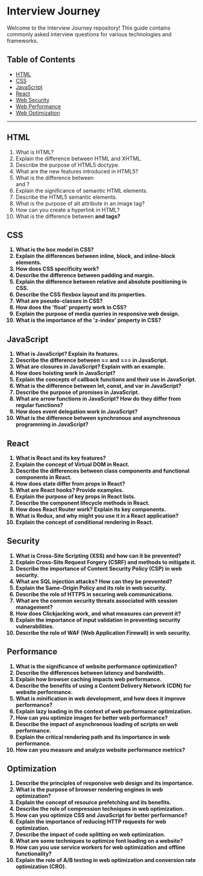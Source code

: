 # Interview Journey

Welcome to the Interview Journey repository! This guide contains commonly asked interview questions for various technologies and frameworks.

## Table of Contents
- [HTML](#html)
- [CSS](#css)
- [JavaScript](#javascript)
- [React](#react)
- [Web Security](#Security)
- [Web Performance](#Performance)
- [Web Optimization](#Optimization)

---

## HTML
1. What is HTML?
2. Explain the difference between HTML and XHTML.
3. Describe the purpose of HTML5 doctype.
4. What are the new features introduced in HTML5?
5. What is the difference between <div> and <span>?
6. Explain the significance of semantic HTML elements.
7. Describe the HTML5 semantic elements.
8. What is the purpose of alt attribute in an image tag?
9. How can you create a hyperlink in HTML?
10. What is the difference between <strong> and <b> tags?

## CSS
1. What is the box model in CSS?
2. Explain the differences between inline, block, and inline-block elements.
3. How does CSS specificity work?
4. Describe the difference between padding and margin.
5. Explain the difference between relative and absolute positioning in CSS.
6. Describe the CSS flexbox layout and its properties.
7. What are pseudo-classes in CSS?
8. How does the 'float' property work in CSS?
9. Explain the purpose of media queries in responsive web design.
10. What is the importance of the 'z-index' property in CSS?

## JavaScript
1. What is JavaScript? Explain its features.
2. Describe the difference between == and === in JavaScript.
3. What are closures in JavaScript? Explain with an example.
4. How does hoisting work in JavaScript?
5. Explain the concepts of callback functions and their use in JavaScript.
6. What is the difference between let, const, and var in JavaScript?
7. Describe the purpose of promises in JavaScript.
8. What are arrow functions in JavaScript? How do they differ from regular functions?
9. How does event delegation work in JavaScript?
10. What is the difference between synchronous and asynchronous programming in JavaScript?

## React
1. What is React and its key features?
2. Explain the concept of Virtual DOM in React.
3. Describe the differences between class components and functional components in React.
4. How does state differ from props in React?
5. What are React hooks? Provide examples.
6. Explain the purpose of key props in React lists.
7. Describe the component lifecycle methods in React.
8. How does React Router work? Explain its key components.
9. What is Redux, and why might you use it in a React application?
10. Explain the concept of conditional rendering in React.

## Security
1. What is Cross-Site Scripting (XSS) and how can it be prevented?
2. Explain Cross-Site Request Forgery (CSRF) and methods to mitigate it.
3. Describe the importance of Content Security Policy (CSP) in web security.
4. What are SQL injection attacks? How can they be prevented?
5. Explain the Same-Origin Policy and its role in web security.
6. Describe the role of HTTPS in securing web communications.
7. What are the common security threats associated with session management?
8. How does Clickjacking work, and what measures can prevent it?
9. Explain the importance of input validation in preventing security vulnerabilities.
10. Describe the role of WAF (Web Application Firewall) in web security.

## Performance
1. What is the significance of website performance optimization?
2. Describe the differences between latency and bandwidth.
3. Explain how browser caching impacts web performance.
4. Describe the benefits of using a Content Delivery Network (CDN) for website performance.
5. What is minification in web development, and how does it improve performance?
6. Explain lazy loading in the context of web performance optimization.
7. How can you optimize images for better web performance?
8. Describe the impact of asynchronous loading of scripts on web performance.
9. Explain the critical rendering path and its importance in web performance.
10. How can you measure and analyze website performance metrics?

## Optimization
1. Describe the principles of responsive web design and its importance.
2. What is the purpose of browser rendering engines in web optimization?
3. Explain the concept of resource prefetching and its benefits.
4. Describe the role of compression techniques in web optimization.
5. How can you optimize CSS and JavaScript for better performance?
6. Explain the importance of reducing HTTP requests for web optimization.
7. Describe the impact of code splitting on web optimization.
8. What are some techniques to optimize font loading on a website?
9. How can you use service workers for web optimization and offline functionality?
10. Explain the role of A/B testing in web optimization and conversion rate optimization (CRO).
